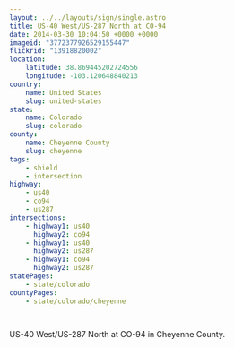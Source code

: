 ```yaml
---
layout: ../../layouts/sign/single.astro
title: US-40 West/US-287 North at CO-94
date: 2014-03-30 10:04:50 +0000 +0000
imageid: "3772377926529155447"
flickrid: "13918820002"
location:
    latitude: 38.869445202724556
    longitude: -103.120648840213
country:
    name: United States
    slug: united-states
state:
    name: Colorado
    slug: colorado
county:
    name: Cheyenne County
    slug: cheyenne
tags:
    - shield
    - intersection
highway:
    - us40
    - co94
    - us287
intersections:
    - highway1: us40
      highway2: co94
    - highway1: us40
      highway2: us287
    - highway1: co94
      highway2: us287
statePages:
    - state/colorado
countyPages:
    - state/colorado/cheyenne

---
```

US-40 West/US-287 North at CO-94 in Cheyenne County.